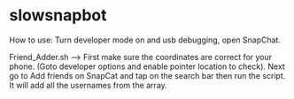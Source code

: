 # slowsnapbot

How to use:
Turn developer mode on and usb debugging, open SnapChat.


Friend_Adder.sh --> First make sure the coordinates are correct for your phone. (Goto developer options and enable pointer location        to check).
Next go to Add friends on SnapCat and tap on the search bar then run the script. It will add all the usernames from the array.

